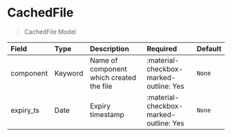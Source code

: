 [comment]: # (AUTOGENERATED MARKDOWN CONTENT. UPDATES TO ODM DOCUMENTATION SHOULD BE DONE THROUGH ASSEMBLYLINE-BASE REPO!)
# CachedFile
> CachedFile Model

| Field | Type | Description | Required | Default |
| :--- | :--- | :--- | :--- | :--- |
| component | Keyword | Name of component which created the file | <div style="width:100px">:material-checkbox-marked-outline: Yes</div> | `None` |
| expiry_ts | Date | Expiry timestamp | <div style="width:100px">:material-checkbox-marked-outline: Yes</div> | `None` |



